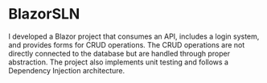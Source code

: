 # BlazorSLN

I developed a Blazor project that consumes an API, includes a login system,
and provides forms for CRUD operations. The CRUD operations are not directly connected to the database but are handled through proper abstraction.
The project also implements unit testing and follows a Dependency Injection architecture.
